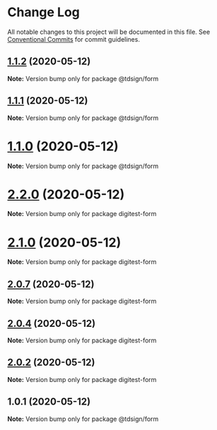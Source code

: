 # Change Log

All notable changes to this project will be documented in this file.
See [Conventional Commits](https://conventionalcommits.org) for commit guidelines.

## [1.1.2](https://github.com/thiagouxd/lerna-repo/compare/v1.1.1...v1.1.2) (2020-05-12)

**Note:** Version bump only for package @tdsign/form






## [1.1.1](https://github.com/thiagouxd/lerna-repo/compare/v1.0.0...v1.1.1) (2020-05-12)

**Note:** Version bump only for package @tdsign/form





# [1.1.0](https://github.com/thiagouxd/lerna-repo/compare/v1.0.0...v1.1.0) (2020-05-12)

**Note:** Version bump only for package @tdsign/form





# [2.2.0](https://github.com/thiagouxd/lerna-repo/compare/v2.1.0...v2.2.0) (2020-05-12)

**Note:** Version bump only for package digitest-form





# [2.1.0](https://github.com/thiagouxd/lerna-repo/compare/v2.0.7...v2.1.0) (2020-05-12)

**Note:** Version bump only for package digitest-form





## [2.0.7](https://github.com/thiagouxd/lerna-repo/compare/v2.0.6...v2.0.7) (2020-05-12)

**Note:** Version bump only for package digitest-form





## [2.0.4](https://github.com/thiagouxd/lerna-repo/compare/v2.0.3...v2.0.4) (2020-05-12)

**Note:** Version bump only for package digitest-form





## [2.0.2](https://github.com/thiagouxd/lerna-repo/compare/v2.0.1...v2.0.2) (2020-05-12)

**Note:** Version bump only for package digitest-form





## 1.0.1 (2020-05-12)

**Note:** Version bump only for package @tdsign/form
